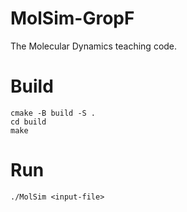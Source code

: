 MolSim-GropF
===

The Molecular Dynamics teaching code.

# Build
```
cmake -B build -S .
cd build
make
```
# Run
```
./MolSim <input-file>
```
